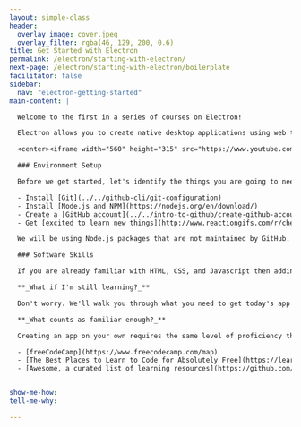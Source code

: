 ```yaml
---
layout: simple-class
header:
  overlay_image: cover.jpeg
  overlay_filter: rgba(46, 129, 200, 0.6)
title: Get Started with Electron
permalink: /electron/starting-with-electron/
next-page: /electron/starting-with-electron/boilerplate
facilitator: false
sidebar:
  nav: "electron-getting-started"
main-content: |

  Welcome to the first in a series of courses on Electron!  

  Electron allows you to create native desktop applications using web technologies.

  <center><iframe width="560" height="315" src="https://www.youtube.com/embed/8YP_nOCO-4Q" frameborder="0" allowfullscreen></iframe></center>

  ### Environment Setup

  Before we get started, let's identify the things you are going to need to be successful in this course.

  - Install [Git](../../github-cli/git-configuration)
  - Install [Node.js and NPM](https://nodejs.org/en/download/)
  - Create a [GitHub account](../../intro-to-github/create-github-account)
  - Get [excited to learn new things](http://www.reactiongifs.com/r/cheering_minions.gif)

  We will be using Node.js packages that are not maintained by GitHub. This means that we chose these packages because we believe they will make the easiest, smoothest path to get up and running. However, as you continue to work with Electron, there may be other packages that are better fits for your projects.

  ### Software Skills

  If you are already familiar with HTML, CSS, and Javascript then adding Electron to your toolkit will be :cake:. For this course, the basics are more than enough.

  **_What if I'm still learning?_**

  Don't worry. We'll walk you through what you need to get today's app running, even if you don't have much experience in these technologies.

  **_What counts as familiar enough?_**

  Creating an app on your own requires the same level of proficiency that you'd need to create that app for the browser. If you are just getting started, here are a few free courses to consider:

  - [freeCodeCamp](https://www.freecodecamp.com/map)
  - [The Best Places to Learn to Code for Absolutely Free](https://learntocodewith.me/posts/code-for-free/)
  - [Awesome, a curated list of learning resources](https://github.com/sindresorhus/awesome)


show-me-how:
tell-me-why:

---
```

